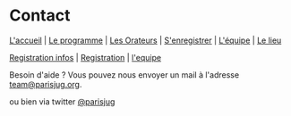 # Contact

[L'accueil](index.html) | [Le programme](schedule.html) | [Les Orateurs](speakers.html) | [S'enregistrer](register.html) | [L'équipe](the-team.html) | [Le lieu](lieu.md)
 
[Registration infos](registrationinfo.html) | [Registration](todo.html) | [l'equipe](the-team.html)

Besoin d'aide ? Vous pouvez nous envoyer un mail à l'adresse [team@parisjug.org](mailto:team@parisjug.org).

ou bien via twitter [@parisjug](https://twitter.com/parisjug)
